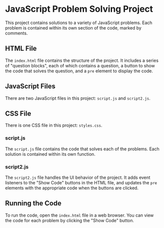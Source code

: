 # JavaScript Problem Solving Project

This project contains solutions to a variety of JavaScript problems. Each problem is contained within its own section of the code, marked by comments.

## HTML File

The `index.html` file contains the structure of the project. It includes a series of "question blocks", each of which contains a question, a button to show the code that solves the question, and a `pre` element to display the code.

## JavaScript Files

There are two JavaScript files in this project: `script.js` and `script2.js`.

## CSS File

There is one CSS file in this project: `styles.css`.

### script.js

The `script.js` file contains the code that solves each of the problems. Each solution is contained within its own function.

### script2.js

The `script2.js` file handles the UI behavior of the project. It adds event listeners to the "Show Code" buttons in the HTML file, and updates the `pre` elements with the appropriate code when the buttons are clicked.

## Running the Code

To run the code, open the `index.html` file in a web browser. You can view the code for each problem by clicking the "Show Code" button.
